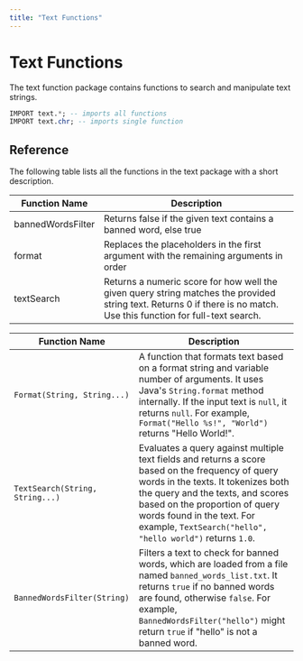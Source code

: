 ```yaml
---
title: "Text Functions"
---
```


# Text Functions

The text function package contains functions to search and manipulate text strings.

```sql
IMPORT text.*; -- imports all functions
IMPORT text.chr; -- imports single function
```

## Reference

The following table lists all the functions in the text package with a short description.

| Function Name         | Description   |
|-----------------------|---------------|
| bannedWordsFilter | Returns false if the given text contains a banned word, else true | 
| format | Replaces the placeholders in the first argument with the remaining arguments in order | 
| textSearch | Returns a numeric score for how well the given query string matches the provided string text. Returns 0 if there is no match. Use this function for full-text search. | 

| Function Name           | Description                                                                                                                                                                                                                                                                                        |
|-------------------------|----------------------------------------------------------------------------------------------------------------------------------------------------------------------------------------------------------------------------------------------------------------------------------------------------|
| `Format(String, String...)` | A function that formats text based on a format string and variable number of arguments. It uses Java's `String.format` method internally. If the input text is `null`, it returns `null`. For example, `Format("Hello %s!", "World")` returns "Hello World!".                                        |
| `TextSearch(String, String...)` | Evaluates a query against multiple text fields and returns a score based on the frequency of query words in the texts. It tokenizes both the query and the texts, and scores based on the proportion of query words found in the text. For example, `TextSearch("hello", "hello world")` returns `1.0`. |
| `BannedWordsFilter(String)`    | Filters a text to check for banned words, which are loaded from a file named `banned_words_list.txt`. It returns `true` if no banned words are found, otherwise `false`. For example, `BannedWordsFilter("hello")` might return `true` if "hello" is not a banned word.                                |
